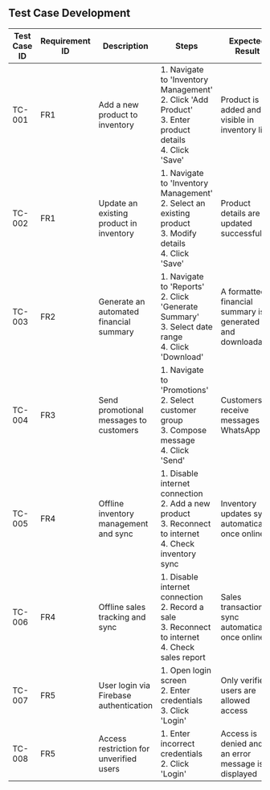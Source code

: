 ## Test Case Development

| Test Case ID | Requirement ID | Description                        | Steps                                                                 | Expected Result                                        | Status (Pass/Fail) |
|--------------|----------------|------------------------------------|-----------------------------------------------------------------------|--------------------------------------------------------|--------------------|
| TC-001       | FR1            | Add a new product to inventory     | 1. Navigate to 'Inventory Management'<br>2. Click 'Add Product'<br>3. Enter product details<br>4. Click 'Save' | Product is added and visible in inventory list         | ...                |
| TC-002       | FR1            | Update an existing product in inventory | 1. Navigate to 'Inventory Management'<br>2. Select an existing product<br>3. Modify details<br>4. Click 'Save' | Product details are updated successfully               | ...                |
| TC-003       | FR2            | Generate an automated financial summary | 1. Navigate to 'Reports'<br>2. Click 'Generate Summary'<br>3. Select date range<br>4. Click 'Download' | A formatted financial summary is generated and downloadable | ...            |
| TC-004       | FR3            | Send promotional messages to customers | 1. Navigate to 'Promotions'<br>2. Select customer group<br>3. Compose message<br>4. Click 'Send' | Customers receive messages via WhatsApp                | ...                |
| TC-005       | FR4            | Offline inventory management and sync | 1. Disable internet connection<br>2. Add a new product<br>3. Reconnect to internet<br>4. Check inventory sync | Inventory updates sync automatically once online       | ...                |
| TC-006       | FR4            | Offline sales tracking and sync   | 1. Disable internet connection<br>2. Record a sale<br>3. Reconnect to internet<br>4. Check sales report | Sales transactions sync automatically once online      | ...                |
| TC-007       | FR5            | User login via Firebase authentication | 1. Open login screen<br>2. Enter credentials<br>3. Click 'Login'      | Only verified users are allowed access                 | ...                |
| TC-008       | FR5            | Access restriction for unverified users | 1. Enter incorrect credentials<br>2. Click 'Login'                   | Access is denied and an error message is displayed     | ...                |


